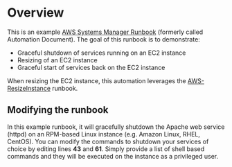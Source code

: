 # Overview

This is an example [AWS Systems Manager Runbook](https://docs.aws.amazon.com/systems-manager/latest/userguide/systems-manager-automation.html) (formerly called Automation Document). The goal of this runbook is to demonstrate:

- Graceful shutdown of services running on an EC2 instance
- Resizing of an EC2 instance
- Graceful start of services back on the EC2 instance

When resizing the EC2 instance, this automation leverages the [AWS-ResizeInstance](https://docs.aws.amazon.com/systems-manager-automation-runbooks/latest/userguide/automation-aws-resizeinstance.html) runbook.

## Modifying the runbook

In this example runbook, it will gracefully shutdown the Apache web service (httpd) on an RPM-based Linux instance (e.g. Amazon Linux, RHEL, CentOS). You can modify the commands to shutdown your services of choice by editing lines **43** and **61**. Simply provide a list of shell based commands and they will be executed on the instance as a privileged user.
